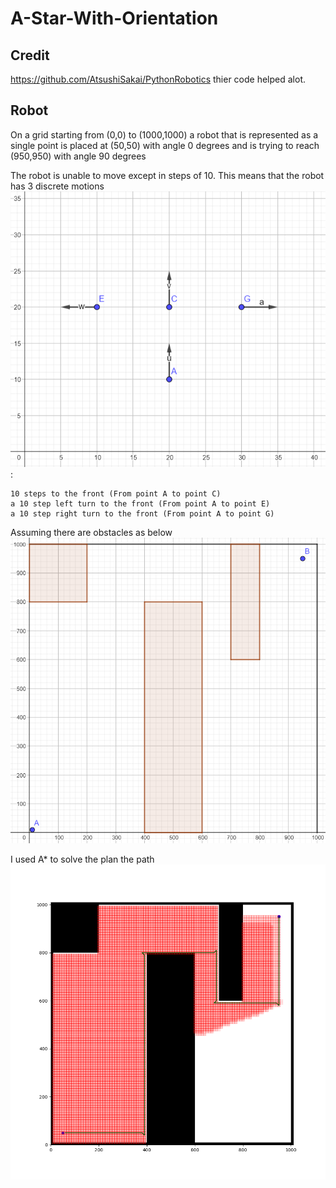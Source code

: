 # A-Star-With-Orientation
## Credit
https://github.com/AtsushiSakai/PythonRobotics
thier code helped alot.
## Robot
On a grid starting from (0,0) to (1000,1000) a robot that is represented as a single point is placed at (50,50) with angle 0 degrees and is trying to reach (950,950) with angle 90 degrees

The robot is unable to move except in steps of 10.
This means that the robot has 3 discrete motions
![motions](Capture(1).PNG):

    10 steps to the front (From point A to point C)
    a 10 step left turn to the front (From point A to point E)
    a 10 step right turn to the front (From point A to point G)


Assuming there are obstacles as below
![obstacles](Capture2.PNG) 

I used A* to solve the plan the path
![path](Figure_1.png)



